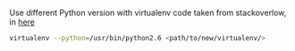 Use different Python version with virtualenv
code taken from stackoverlow, in [here](https://stackoverflow.com/questions/1534210/use-different-python-version-with-virtualenv)
```bash
virtualenv --python=/usr/bin/python2.6 <path/to/new/virtualenv/>
```
